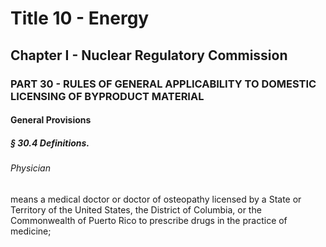 
# Title 10 - Energy
## Chapter I - Nuclear Regulatory Commission
### PART 30 - RULES OF GENERAL APPLICABILITY TO DOMESTIC LICENSING OF BYPRODUCT MATERIAL
#### General Provisions
##### § 30.4 Definitions.
###### Physician

means a medical doctor or doctor of osteopathy licensed by a State or Territory of the United States, the District of Columbia, or the Commonwealth of Puerto Rico to prescribe drugs in the practice of medicine;
